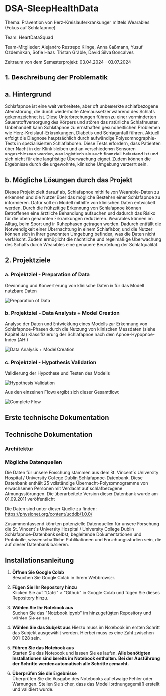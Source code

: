 # DSA-SleepHealthData

Thema: Prävention von Herz-Kreislauferkrankungen mittels Wearables (Fokus
auf Schlafapnoe)

Team: HeartDataSquad

Team-Mitglieder: Alejandro Restrepo Klinge,
Anna Gaßmann,
Yusuf Özdemirkan,
Sofie Haas,
Tristan Gräble,
David Silva Goncalves

Zeitraum von dem Semesterprojekt: 03.04.2024 - 03.07.2024 

## 1. Beschreibung der Problematik
## a. Hintergrund
Schlafapnoe ist eine weit verbreitete, aber oft unbemerkte schlafbezogene Atemstörung, die durch wiederholte Atemaussetzer während des Schlafs gekennzeichnet ist.
Diese Unterbrechungen führen zu einer verminderten Sauerstoffversorgung des Körpers und stören das natürliche Schlafmuster.
Unbehandelt kann Schlafapnoe zu ernsthaften gesundheitlichen Problemen wie Herz-Kreislauf-Erkrankungen, Diabetis und Schlaganfall führen.
Aktuell erfolgt die Diagnose hauptsächlich durch aufwändige Polysomnographie-Tests in spezialisierten Schlaflaboren. Diese Tests erfordern, dass Patienten über Nacht in der Klink bleiben und an verschiedenen Sensoren angeschlossen werden, was logistisch als auch finanziell belastend ist und sich nicht für eine langfristige Überwachung eignet. Zudem können die Ergebnisse durch die ungewohnte, klinische Umgebung verzerrt sein.

## b. Mögliche Lösungen durch das Projekt
Dieses Projekt zielt darauf ab, Schlafapnoe mithilfe von Wearable-Daten zu erkennen und die Nutzer über das mögliche Bestehen einer Schlafapnoe zu informieren. Dafür soll ein Modell mithilfe von klinischen Daten entwickelt werden. Durch die frühzeitige Erkennung von Schlafapnoe können Betroffenen eine ärztliche Behandlung aufsuchen und dadurch das Risiko für die oben genannten Erkrankungen reduzieren. Wearables können im Alltag, beim Sport und in Ruhephasen getragen werden. Dadurch entfällt die Notwendigkeit einer Übernachtung in einem Schlaflabor, und die Nutzer können sich in ihrer gewohnten Umgebung befinden, was die Daten nicht verfälscht. Zudem ermöglicht die nächtliche und regelmäßige Überwachung des Schalfs durch Wearables eine genauere Beurteilung der Schlafqualität.

## 2. Projektziele

### a. Projektziel - Preparation of Data
Gewinnung und Konvertierung von klinische Daten in für das Modell nutzbare Daten

![Preparation of Data](https://raw.githubusercontent.com/AnnaGass/DSA-SleepHealthData/c90d1071f9640b0ab6695decd131f6dafb6a4f42/Flow1.drawio.png)

### b. Projektziel - Data Analysis + Model Creation
Analyse der Daten und Entwicklung eines Modells zur Erkennung von Schlafapnoe-Phasen durch die Nutzung von klinischen Messdaten (siehe Kapitel 3a)
Klassifizierung der Schlafapnoe nach dem Apnoe-Hypopnoe-Index (AHI)

![Data Analysis + Model Creation](https://github.com/AnnaGass/DSA-SleepHealthData/blob/34ccfd4f38311f0dfc050df18122f38fbaeb79b6/flows/Flow2.drawio.png)


### c. Projektziel - Hypothesis Validation
Validierung der Hypothese und Testen des Modells

![Hypothesis Validation](https://github.com/AnnaGass/DSA-SleepHealthData/blob/354c2d079c5b08daed40b96d017ccceba6922886/Flow3.drawio.png)


Aus den einzelnen Flows ergibt sich dieser Gesamtflow: 

![Complete Flow](https://github.com/AnnaGass/DSA-SleepHealthData/blob/354c2d079c5b08daed40b96d017ccceba6922886/CompleteFlow.drawio.png)

## Erste technische Dokumentation


## Technische Dokumentation
### Architektur
### Mögliche Datenquellen
Die Daten für unsere Forschung stammen aus dem St. Vincent´s University Hospital / University College Dublin Schlafapnoe-Datenbank. Diese Datenbank enthält 25 vollständige Übernacht-Polysomnogramme von erwachsenen Personen mit Verdacht auf schlafbezogene Atmungsstörungen. Die überarbeitete Version dieser Datenbank wurde am 01.09.2011 veröffentlicht. 

Die Daten sind unter dieser Quelle zu finden: https://physionet.org/content/ucddb/1.0.0/

Zusammenfassend könnten potenzielle Datenquellen für unsere Forschung die St. Vincent´s University Hospital / University College Dublin Schlafapnoe-Datenbank selbst, begleitende Dokumentationen und Protokolle, wissenschaftliche Publikationen und Forschungsstudien sein, die auf dieser Datenbank basieren.

## Installationsanleitung

1. **Öffnen Sie Google Colab**  
   Besuchen Sie Google Colab in Ihrem Webbrowser.

2. **Fügen Sie Ihr Repository hinzu**  
   Klicken Sie auf "Datei" > "Github" in Google Colab und fügen Sie dieses Repository hinzu.

3. **Wählen Sie Ihr Notebook aus**  
   Suchen Sie das "Notebook.ipynb" im hinzugefügten Repository und wählen Sie es aus.

4. **Wählen Sie das Subjekt aus**
   Hierzu muss im Notebook im ersten Schritt das Subjekt ausgewählt werden. Hierbei muss es eine Zahl zwischen 001-028 sein.

6. **Führen Sie das Notebook aus**  
   Starten Sie das Notebook und lassen Sie es laufen. **Alle benötigten Installationen sind bereits im Notebook enthalten. Bei der Ausführung der Schritte werden automatisch alle Schritte gemacht.**

7. **Überprüfen Sie die Ergebnisse**  
   Überprüfen Sie die Ausgabe des Notebooks auf etwaige Fehler oder Warnungen. Stellen Sie sicher, dass das Modell ordnungsgemäß erstellt und validiert wurde.

